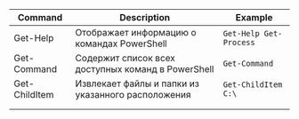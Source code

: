 | Command        | Description                                         | Example                  |
|----------------|-----------------------------------------------------|--------------------------|
| Get-Help       | Отображает информацию о командах PowerShell         | `Get-Help Get-Process`   |
| Get-Command    | Содержит список всех доступных команд в PowerShell  | `Get-Command`            |
| Get-ChildItem  | Извлекает файлы и папки из указанного расположения  | `Get-ChildItem C:\ `     |
|     |        |          |
|     |        |          |
